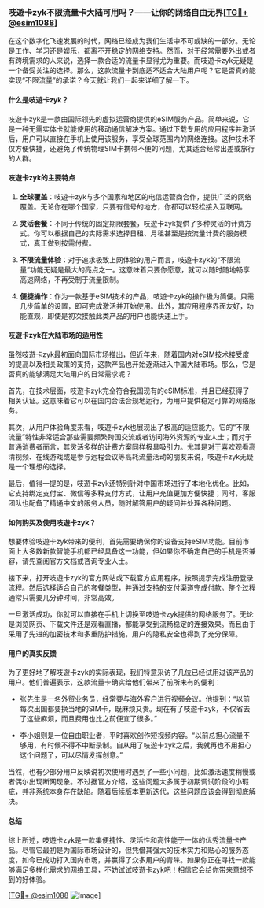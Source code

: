 ### 吱遊卡zyk不限流量卡大陆可用吗？——让你的网络自由无界[[TG💪+ @esim1088](https://t.me/s/esim1088)]

在这个数字化飞速发展的时代，网络已经成为我们生活中不可或缺的一部分。无论是工作、学习还是娱乐，都离不开稳定的网络支持。然而，对于经常需要外出或者有跨境需求的人来说，选择一款合适的流量卡显得尤为重要。而吱遊卡zyk无疑是一个备受关注的选择。那么，这款流量卡到底适不适合大陆用户呢？它是否真的能实现“不限流量”的承诺？今天就让我们一起来详细了解一下。

#### 什么是吱遊卡zyk？

吱遊卡zyk是一款由国际领先的虚拟运营商提供的eSIM服务产品。简单来说，它是一种无需实体卡就能使用的移动通信解决方案。通过下载专用的应用程序并激活后，用户可以直接在手机上使用该服务，享受全球范围内的网络连接。这种技术不仅方便快捷，还避免了传统物理SIM卡携带不便的问题，尤其适合经常出差或旅行的人群。

#### 吱遊卡zyk的主要特点

1. **全球覆盖**：吱遊卡zyk与多个国家和地区的电信运营商合作，提供广泛的网络覆盖。无论你在哪个国家，只要有信号的地方，你都可以轻松接入互联网。
   
2. **灵活套餐**：不同于传统的固定期限套餐，吱遊卡zyk提供了多种灵活的计费方式。你可以根据自己的实际需求选择日租、月租甚至是按流量计费的服务模式，真正做到按需付费。

3. **不限流量体验**：对于追求极致上网体验的用户而言，吱遊卡zyk的“不限流量”功能无疑是最大的亮点之一。这意味着只要你愿意，就可以随时随地畅享高速网络，不再受制于流量限制。

4. **便捷操作**：作为一款基于eSIM技术的产品，吱遊卡zyk的操作极为简便。只需几步简单的设置，即可完成激活并开始使用。此外，其应用程序界面友好，功能直观，即使是初次接触此类产品的用户也能快速上手。

#### 吱遊卡zyk在大陆市场的适用性

虽然吱遊卡zyk最初面向国际市场推出，但近年来，随着国内对eSIM技术接受度的提高以及相关政策的支持，这款产品也开始逐渐进入中国大陆市场。那么，它是否真的能够满足大陆用户的日常需求呢？

首先，在技术层面，吱遊卡zyk完全符合我国现有的eSIM标准，并且已经获得了相关认证。这意味着它可以在国内合法合规地运行，为用户提供稳定可靠的网络服务。

其次，从用户体验角度来看，吱遊卡zyk也展现出了极高的适应能力。它的“不限流量”特性非常适合那些需要频繁跨国交流或者访问海外资源的专业人士；而对于普通消费者而言，其灵活多样的计费方案同样极具吸引力。尤其是对于喜欢观看高清视频、在线游戏或是参与远程会议等高耗流量活动的朋友来说，吱遊卡zyk无疑是一个理想的选择。

最后，值得一提的是，吱遊卡zyk还特别针对中国市场进行了本地化优化。比如，它支持绑定支付宝、微信等多种支付方式，让用户充值更加方便快捷；同时，客服团队也配备了精通中文的服务人员，随时解答用户的疑问并处理各种问题。

#### 如何购买及使用吱遊卡zyk？

想要体验吱遊卡zyk带来的便利，首先需要确保你的设备支持eSIM功能。目前市面上大多数新款智能手机都已经具备这一功能，但如果你不确定自己的手机是否兼容，请先查阅官方文档或咨询专业人士。

接下来，打开吱遊卡zyk的官方网站或下载官方应用程序，按照提示完成注册登录流程。然后选择适合自己的套餐类型，并通过支持的支付渠道完成付款。整个过程通常只需要几分钟时间，非常高效。

一旦激活成功，你就可以直接在手机上切换至吱遊卡zyk提供的网络服务了。无论是浏览网页、下载文件还是观看直播，都能享受到流畅稳定的连接效果。而且由于采用了先进的加密技术和多重防护措施，用户的隐私安全也得到了充分保障。

#### 用户的真实反馈

为了更好地了解吱遊卡zyk的实际表现，我们特意采访了几位已经试用过该产品的用户。他们普遍表示，这款流量卡确实给他们带来了前所未有的便利：

- 张先生是一名外贸业务员，经常要与海外客户进行视频会议。他提到：“以前每次出国都要换当地的SIM卡，既麻烦又贵。现在有了吱遊卡zyk，不仅省去了这些麻烦，而且费用也比之前便宜了很多。”

- 李小姐则是一位自由职业者，平时喜欢创作短视频内容。“以前总担心流量不够用，有时候不得不中断录制。自从用了吱遊卡zyk之后，我就再也不用担心这个问题了，可以尽情发挥创意。”

当然，也有少部分用户反映说初次使用时遇到了一些小问题，比如激活速度稍慢或者偶尔出现断网现象。不过据官方介绍，这些问题大多属于初期调试阶段的小瑕疵，并非系统本身存在缺陷。随着后续版本更新迭代，这些问题应该会得到彻底解决。

#### 总结

综上所述，吱遊卡zyk是一款集便捷性、灵活性和高性能于一体的优秀流量卡产品。尽管它最初是为国际市场设计的，但凭借其强大的技术实力和贴心的服务态度，如今已成功打入国内市场，并赢得了众多用户的青睐。如果你正在寻找一款能够满足多样化需求的网络工具，不妨试试吱遊卡zyk吧！相信它会给你带来意想不到的好体验。

[[TG💪+ @esim1088](https://t.me/s/esim1088) ![Image](https://i.postimg.cc/4NQfJmqS/Snipaste-2025-05-13-00-14-12.png)]